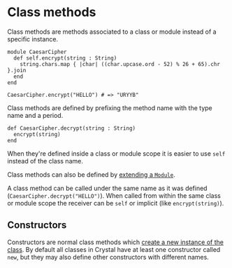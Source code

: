 # Class methods

Class methods are methods associated to a class or module instead of a specific instance.

```crystal
module CaesarCipher
  def self.encrypt(string : String)
    string.chars.map { |char| ((char.upcase.ord - 52) % 26 + 65).chr }.join
  end
end

CaesarCipher.encrypt("HELLO") # => "URYYB"
```

Class methods are defined by prefixing the method name with the type name and a period.

```crystal
def CaesarCipher.decrypt(string : String)
  encrypt(string)
end
```

When they're defined inside a class or module scope it is easier to use `self` instead of the class name.

Class methods can also be defined by [extending a `Module`](modules.md#extend-self).

A class method can be called under the same name as it was defined (`CaesarCipher.decrypt("HELLO")`).
When called from within the same class or module scope the receiver can be `self` or implicit (like `encrypt(string)`).

## Constructors

Constructors are normal class methods which [create a new instance of the class](new,_initialize_and_allocate.md).
By default all classes in Crystal have at least one constructor called `new`, but they may also define other constructors with different names.
